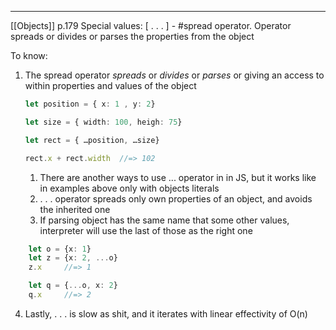***
[[Objects]]
p.179
Special values:
[ . . . ] - #spread operator. Operator spreads or divides or parses the properties from the object

To know:

1. The spread operator *spreads* or *divides* or *parses* or giving an access to within properties and values of the object
	```ts
	let position = { x: 1 , y: 2}
	
	let size = { width: 100, heigh: 75}
	
	let rect = { …position, …size} 
	
	rect.x + rect.width  //=> 102 
	```
	1. There are another ways to use ... operator in in JS, but it works like in examples above only with objects literals
	2. . . . operator spreads only own properties of an object, and avoids the inherited one
	3.  If parsing object has the same name that some other values, interpreter will use the last of those as the right one
```ts
	let o = {x: 1}
	let z = {x: 2, ...o}
	z.x     //=> 1

	let q = {...o, x: 2}
	q.x     //=> 2
```


4. Lastly, . . . is slow as shit, and it iterates with linear effectivity of O(n)

